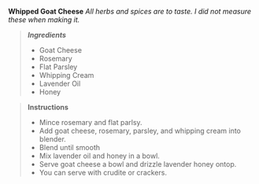 **Whipped Goat Cheese**
*All herbs and spices are to taste. I did not measure these when making it.*


> ***Ingredients***
> - Goat Cheese
> - Rosemary
> - Flat Parsley
> - Whipping Cream
> - Lavender Oil
> - Honey

> **Instructions** 
> - Mince rosemary and flat parlsy.
> - Add goat cheese, rosemary, parsley, and whipping cream into blender.
> - Blend until smooth
> - Mix lavender oil and honey in a bowl.
> - Serve goat cheese a bowl and drizzle lavender honey ontop.
> - You can serve with crudite or crackers.